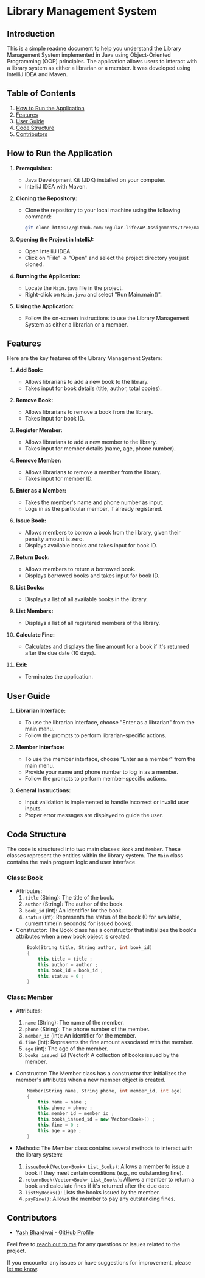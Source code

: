 # Library Management System

## Introduction
This is a simple readme document to help you understand the Library Management System implemented in Java using Object-Oriented Programming (OOP) principles. The application allows users to interact with a library system as either a librarian or a member. It was developed using IntelliJ IDEA and Maven.

## Table of Contents
1. [How to Run the Application](#how-to-run-the-application)
2. [Features](#features)
3. [User Guide](#user-guide)
4. [Code Structure](#code-structure)
5. [Contributors](#contributors)

## How to Run the Application
1. **Prerequisites:**
   - Java Development Kit (JDK) installed on your computer.
   - IntelliJ IDEA with Maven.

2. **Cloning the Repository:**
   - Clone the repository to your local machine using the following command:
     ```bash
     git clone https://github.com/regular-life/AP-Assignments/tree/main/Library%20Management%20System
     ```

3. **Opening the Project in IntelliJ:**
   - Open IntelliJ IDEA.
   - Click on "File" -> "Open" and select the project directory you just cloned.

4. **Running the Application:**
   - Locate the `Main.java` file in the project.
   - Right-click on `Main.java` and select "Run Main.main()".

5. **Using the Application:**
   - Follow the on-screen instructions to use the Library Management System as either a librarian or a member.

## Features
Here are the key features of the Library Management System:

1. **Add Book:**
   - Allows librarians to add a new book to the library.
   - Takes input for book details (title, author, total copies).

2. **Remove Book:**
   - Allows librarians to remove a book from the library.
   - Takes input for book ID.

3. **Register Member:**
   - Allows librarians to add a new member to the library.
   - Takes input for member details (name, age, phone number).

4. **Remove Member:**
   - Allows librarians to remove a member from the library.
   - Takes input for member ID.

5. **Enter as a Member:**
   - Takes the member's name and phone number as input.
   - Logs in as the particular member, if already registered.

6. **Issue Book:**
   - Allows members to borrow a book from the library, given their penalty amount is zero.
   - Displays available books and takes input for book ID.

7. **Return Book:**
   - Allows members to return a borrowed book.
   - Displays borrowed books and takes input for book ID.

8. **List Books:**
   - Displays a list of all available books in the library.

9. **List Members:**
   - Displays a list of all registered members of the library.

10. **Calculate Fine:**
    - Calculates and displays the fine amount for a book if it's returned after the due date (10 days).

11. **Exit:**
    - Terminates the application.


## User Guide
1. **Librarian Interface:**
   - To use the librarian interface, choose "Enter as a librarian" from the main menu.
   - Follow the prompts to perform librarian-specific actions.

2. **Member Interface:**
   - To use the member interface, choose "Enter as a member" from the main menu.
   - Provide your name and phone number to log in as a member.
   - Follow the prompts to perform member-specific actions.

3. **General Instructions:**
   - Input validation is implemented to handle incorrect or invalid user inputs.
   - Proper error messages are displayed to guide the user.

## Code Structure
The code is structured into two main classes: `Book` and `Member`. These classes represent the entities within the library system. The `Main` class contains the main program logic and user interface.

### Class: Book

   - Attributes:
     1. `title` (String): The title of the book.
     2. `author` (String): The author of the book.
     3. `book_id` (int): An identifier for the book.
     4. `status` (int): Represents the status of the book (0 for available, current time(in seconds) for issued books).
  - Constructor:
     The Book class has a constructor that initializes the book's attributes when a new book object is created.
      ```cpp
          Book(String title, String author, int book_id)
          {
              this.title = title ;
              this.author = author ;
              this.book_id = book_id ;
              this.status = 0 ;
          }
      ```

### Class: Member
  - Attributes:
    1. `name` (String): The name of the member.
    2. `phone` (String): The phone number of the member.
    3. `member_id` (int): An identifier for the member.
    4. `fine` (int): Represents the fine amount associated with the member.
    5. `age` (int): The age of the member.
    6. `books_issued_id` (Vector<Book>): A collection of books issued by the member.
  - Constructor:
    The Member class has a constructor that initializes the member's attributes when a new member object is created.
    ```cpp
        Member(String name, String phone, int member_id, int age)
        {
            this.name = name ;
            this.phone = phone ;
            this.member_id = member_id ;
            this.books_issued_id = new Vector<Book>() ;
            this.fine = 0 ;
            this.age = age ;
        }
    ```
  - Methods:
    The Member class contains several methods to interact with the library system:

    1. `issueBook(Vector<Book> List_Books)`: Allows a member to issue a book if they meet certain conditions (e.g., no outstanding fine).
    2. `returnBook(Vector<Book> List_Books)`: Allows a member to return a book and calculate fines if it's returned after the due date.
    3. `listMyBooks()`: Lists the books issued by the member.
    4. `payFine()`: Allows the member to pay any outstanding fines.


## Contributors
- [Yash Bhardwaj](https://linktr.ee/yash_04) - [GitHub Profile](https://github.com/regular-life)

Feel free to [reach out to me](mailto:yash22586@iiitd.ac.in) for any questions or issues related to the project.

If you encounter any issues or have suggestions for improvement, please [let me know](mailto:yash22586@iiitd.ac.in).

